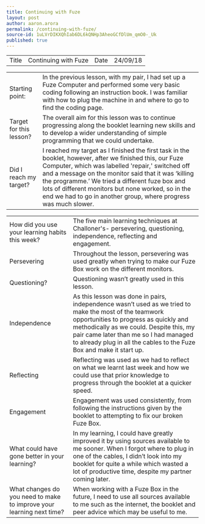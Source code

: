 ```yaml
---
title: Continuing with Fuze
layout: post
author: aaron.arora
permalink: /continuing-with-fuze/
source-id: 1uLVrDIKXQhIab6DL6kQNHp3AheoGCfDlUm_qmO0-_Uk
published: true
---
```

<table>
  <tr>
    <td>Title</td>
    <td>Continuing with Fuze</td>
    <td>Date</td>
    <td>24/09/18</td>
  </tr>
</table>


<table>
  <tr>
    <td>Starting point:</td>
    <td>In the previous lesson, with my pair, I had set up a Fuze Computer and performed some very basic coding following an instruction book. I was familiar with how to plug the machine in and where to go to find the coding page. </td>
  </tr>
  <tr>
    <td>Target for this lesson?</td>
    <td>The overall aim for this lesson was to continue progressing along the booklet learning new skills and to develop a wider understanding of simple programming that we could undertake. </td>
  </tr>
  <tr>
    <td>Did I reach my target? </td>
    <td>I reached my target as I finished the first task in the booklet, however, after we finished this, our Fuze Computer, which was labelled 'repair,' switched off and a message on the monitor said that it was ‘killing the programme.’ We tried a different fuze box and lots of different monitors but none worked, so in the end we had to go in another group, where progress was much slower. </td>
  </tr>
</table>


<table>
  <tr>
    <td>How did you use your learning habits this week?</td>
    <td>The five main learning techniques at Challoner's- persevering, questioning, independence, reflecting and engagement.
</td>
  </tr>
  <tr>
    <td>Persevering</td>
    <td>Throughout the lesson, persevering was used greatly when trying to make our Fuze Box work on the different monitors. </td>
  </tr>
  <tr>
    <td>Questioning?</td>
    <td>Questioning wasn’t greatly used in this lesson. </td>
  </tr>
  <tr>
    <td>Independence</td>
    <td>As this lesson was done in pairs, independence wasn’t used as we tried to make the most of the teamwork opportunities to progress as quickly and methodically as we could. Despite this, my pair came later than me so I had managed to already plug in all the cables to the Fuze Box and make it start up. </td>
  </tr>
  <tr>
    <td>Reflecting</td>
    <td>Reflecting was used as we had to reflect on what we learnt last week and how we could use that prior knowledge to progress through the booklet at a quicker speed. </td>
  </tr>
  <tr>
    <td>Engagement</td>
    <td>Engagement was used consistently, from following the instructions given by the booklet to attempting to fix our broken Fuze Box. </td>
  </tr>
  <tr>
    <td>What could have gone better in your learning?</td>
    <td>In my learning, I could have greatly improved it by using sources available to me sooner. When I forgot where to plug in one of the cables, I didn’t look into my booklet for quite a while which wasted a lot of productive time, despite my partner coming later. </td>
  </tr>
  <tr>
    <td>What changes do you need to make to improve your learning next time?</td>
    <td>When working with a Fuze Box in the future, I need to use all sources available to me such as the internet, the booklet and peer advice which may be useful to me. </td>
  </tr>
</table>


